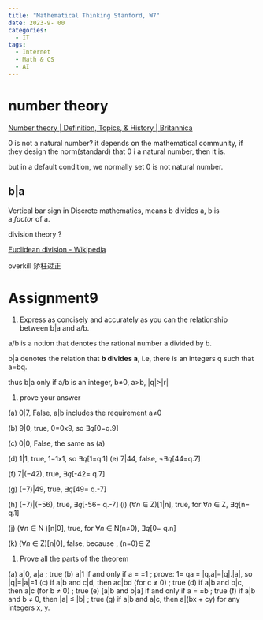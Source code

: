 ```yaml
---
title: "Mathematical Thinking Stanford, W7"
date: 2023-9- 00 
categories:
  - IT
tags:
  - Internet
  - Math & CS
  - AI
---
```


# number theory

[Number theory | Definition, Topics, & History | Britannica](https://www.britannica.com/science/number-theory)

0 is not a natural number? it depends on the mathematical community, if they design the norm(standard) that 0 i a natural number, then it is. 

but in a default condition, we normally set 0 is not natural number.

## b|a

Vertical bar sign in Discrete mathematics, means b divides a, b is a *factor* of a.

division theory ?

[Euclidean division - Wikipedia](https://en.wikipedia.org/wiki/Euclidean_division)

overkill 矫枉过正

# Assignment9

1. Express as concisely and accurately as you can the relationship between b|a and a/b.

a/b is a notion that denotes the rational number a divided by b.

b|a denotes the relation that **b divides a**, i.e, there is an integers q such that a=bq.

thus b|a only if a/b is an integer, b≠0, a>b, |q|>|r| 

1. prove your answer

(a) 0|7, False, a|b includes the requirement a≠0

(b) 9|0, true, 0=0x9, so $∃q$[0=q.9] 

(c) 0|0, False, the same as (a)

(d) 1|1, true, 1=1x1, so $∃q$[1=q.1] 
(e) 7|44, false, ¬$∃q$[44=q.7] 

(f) 7|(−42), true, $∃q$[-42= q.7] 

(g) (−7)|49, true, $∃q$[49= q.-7] 

(h) (−7)|(−56), true, $∃q$[-56= q.-7] 
(i) ($∀n$ ∈ Z)[1|n], true, for $∀n$ ∈ Z, $∃q$[n= q.1] 

(j) ($∀n$ ∈ N )[n|0], true, for $∀n$ ∈ N(n≠0), $∃q$[0= q.n] 

(k) ($∀n$ ∈ Z)[n|0], false, because , (n=0)∈ Z

1. Prove all the parts of the theorem

(a) a|0, a|a ;  true
(b) a|1 if and only if a = ±1 ; prove: 1= qa =  |q.a|=|q|.|a|, so |q|=|a|=1
(c) if a|b and c|d, then ac|bd (for c ≠ 0) ; true
(d) if a|b and b|c, then a|c (for b ≠ 0) ; true
(e) [a|b and b|a] if and only if a = ±b ; true
(f) if a|b and b ≠ 0, then |a| ≤ |b| ; true
(g) if a|b and a|c, then a|(bx + cy) for any integers x, y.